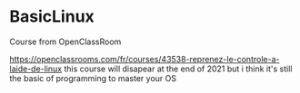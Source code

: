 # BasicLinux
Course from OpenClassRoom 

https://openclassrooms.com/fr/courses/43538-reprenez-le-controle-a-laide-de-linux
this course will disapear at the end of 2021 but i think it's still the basic of programming to master your OS
